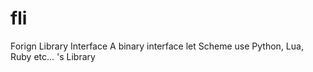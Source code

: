 # fli

Forign Library Interface
A binary interface let Scheme use Python, Lua, Ruby etc... 's Library

